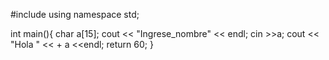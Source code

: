 #include <iostream>
using namespace std;

int main(){
	char a[15];
	cout << "Ingrese_nombre" << endl;
	cin >>a;
	cout << "Hola  " << + a <<endl;
	return 60;
}
